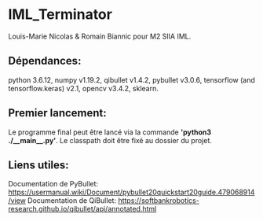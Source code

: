 # IML_Terminator
Louis-Marie Nicolas & Romain Biannic pour M2 SIIA IML.

## Dépendances:

python 3.6.12, numpy v1.19.2, qibullet v1.4.2, pybullet v3.0.6, tensorflow (and tensorflow.keras) v2.1, opencv v3.4.2, sklearn.

## Premier lancement:

Le programme final peut être lancé via la commande __'python3 ./\_\_main\_\_.py'__. Le classpath doit être fixé au dossier du projet.

## Liens utiles:

Documentation de PyBullet: https://usermanual.wiki/Document/pybullet20quickstart20guide.479068914/view
Documentation de QiBullet: https://softbankrobotics-research.github.io/qibullet/api/annotated.html
